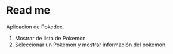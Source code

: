 # Read me
Aplicacion de Pokedex.

1. Mostrar de lista de Pokemon.
2. Seleccionar un Pokemon y mostrar información del pokemon.
